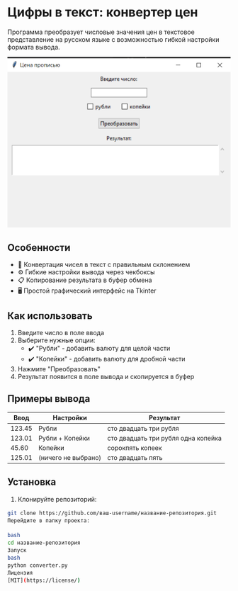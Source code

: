 # Цифры в текст: конвертер цен

Программа преобразует числовые значения цен в текстовое представление на русском языке с возможностью гибкой настройки формата вывода.

![Скриншот интерфейса](converter.png)

## Особенности

- 📝 Конвертация чисел в текст с правильным склонением
- ⚙️ Гибкие настройки вывода через чекбоксы
- 📋 Копирование результата в буфер обмена
- 🖥️ Простой графический интерфейс на Tkinter

## Как использовать

1. Введите число в поле ввода
2. Выберите нужные опции:
   - ✔️ "Рубли" - добавить валюту для целой части
   - ✔️ "Копейки" - добавить валюту для дробной части
3. Нажмите "Преобразовать"
4. Результат появится в поле вывода и скопируется в буфер

## Примеры вывода

| Ввод   | Настройки           | Результат                           |
| ------ | ------------------- | ----------------------------------- |
| 123.45 | Рубли               | сто двадцать три рубля              |
| 123.01 | Рубли + Копейки     | сто двадцать три рубля одна копейка |
| 45.60  | Копейки             | сорокпять копеек                    |
| 125.01 | (ничего не выбрано) | сто двадцать пять                   |

## Установка

1. Клонируйте репозиторий:
```bash
git clone https://github.com/ваш-username/название-репозитория.git
Перейдите в папку проекта:

bash
cd название-репозитория
Запуск
bash
python converter.py
Лицензия
[MIT](https://license/)